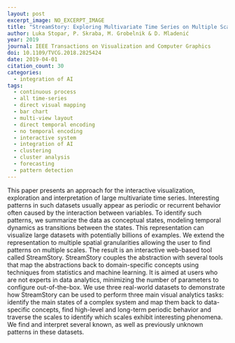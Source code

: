 ```yaml
---
layout: post
excerpt_image: NO_EXCERPT_IMAGE
title: "StreamStory: Exploring Multivariate Time Series on Multiple Scales"
author: Luka Stopar, P. Skraba, M. Grobelnik & D. Mladenić
year: 2019
journal: IEEE Transactions on Visualization and Computer Graphics
doi: 10.1109/TVCG.2018.2825424
date: 2019-04-01
citation_count: 30
categories:
  - integration of AI
tags:
  - continuous process
  - all time-series
  - direct visual mapping
  - bar chart
  - multi-view layout
  - direct temporal encoding
  - no temporal encoding
  - interactive system
  - integration of AI
  - clustering
  - cluster analysis
  - forecasting
  - pattern detection
---
```

This paper presents an approach for the interactive visualization, exploration and interpretation of large multivariate time series. Interesting patterns in such datasets usually appear as periodic or recurrent behavior often caused by the interaction between variables. To identify such patterns, we summarize the data as conceptual states, modeling temporal dynamics as transitions between the states. This representation can visualize large datasets with potentially billions of examples. We extend the representation to multiple spatial granularities allowing the user to find patterns on multiple scales. The result is an interactive web-based tool called StreamStory. StreamStory couples the abstraction with several tools that map the abstractions back to domain-specific concepts using techniques from statistics and machine learning. It is aimed at users who are not experts in data analytics, minimizing the number of parameters to configure out-of-the-box. We use three real-world datasets to demonstrate how StreamStory can be used to perform three main visual analytics tasks: identify the main states of a complex system and map them back to data-specific concepts, find high-level and long-term periodic behavior and traverse the scales to identify which scales exhibit interesting phenomena. We find and interpret several known, as well as previously unknown patterns in these datasets.
